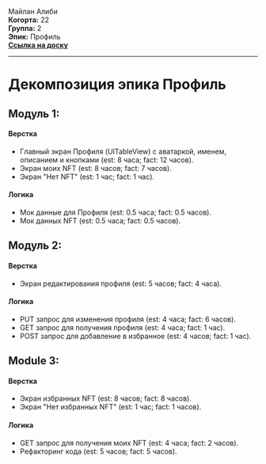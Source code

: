 Майлан Алиби\
<b>Когорта:</b> 22\
<b>Группа:</b> 2\
<b>Эпик:</b> Профиль\
<b>[Ссылка на доску](https://trello.com/b/qZx1FQ4A/профиль)</b>

<hr>

# Декомпозиция эпика Профиль

## Модуль 1:

#### Верстка
- Главный экран Профиля (UITableView) с аватаркой, именем, описанием и кнопками (est: 8 часа; fact: 12 часов).
- Экран моих NFT (est: 8 часов; fact: 7 часов).
- Экран "Нет NFT" (est: 1 час; fact: 1 час).

#### Логика
- Мок данные для Профиля (est: 0.5 часа; fact: 0.5 часов).
- Мок данных NFT (est: 0.5 часа; fact: 0.5 часов).

## Модуль 2:

#### Верстка
- Экран редактирования профиля (est: 5 часов; fact: 4 часа).

#### Логика
- PUT запрос для изменения профиля (est: 4 часа; fact: 6 часов).
- GET запрос для получения профиля (est: 4 часа; fact: 1 час).
- POST запрос для добавление в избранное (est: 4 часов; fact: 1 час).

## Module 3:

#### Верстка
- Экран избранных NFT (est: 8 часов; fact: 8 часов).
- Экран "Нет избранных NFT" (est: 1 час; fact: 1 часов).

#### Логика
- GET запрос для получения моих NFT (est: 4 часа; fact: 2 часов).
- Рефакторинг кода (est: 5 часов; fact: 5 часов).